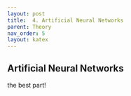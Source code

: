 ```yaml
---
layout: post
title:  4. Artificial Neural Networks
parent: Theory
nav_order: 5
layout: katex
---
```


## Artificial Neural Networks
the best part!